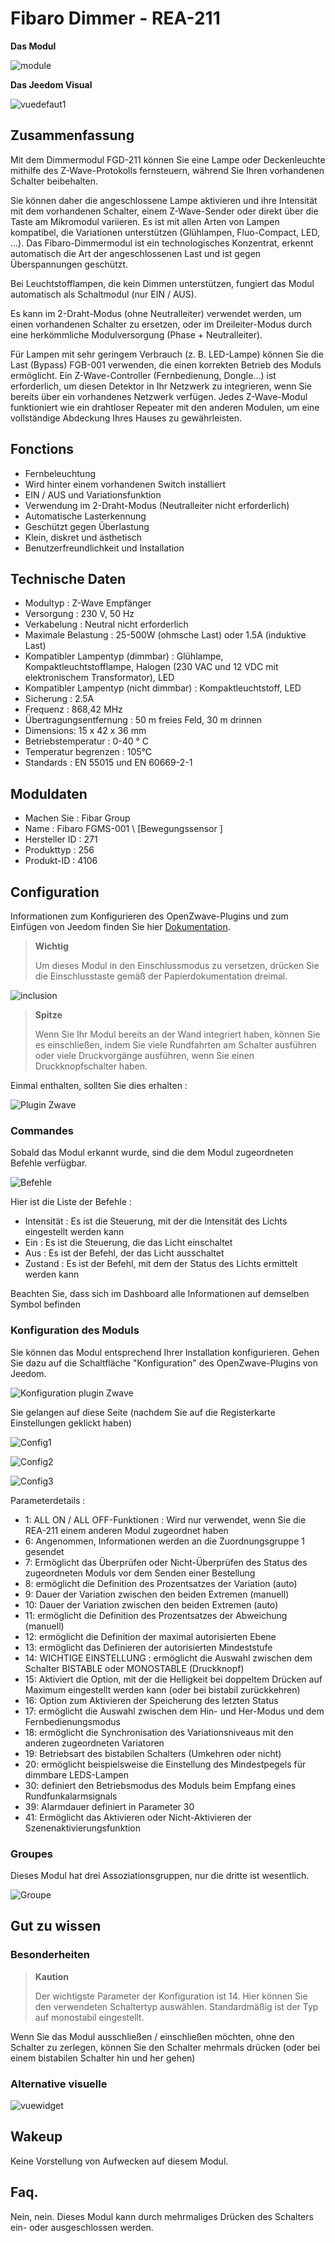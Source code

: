 # Fibaro Dimmer - REA-211

**Das Modul**

![module](images/fibaro.fgd211/module.jpg)

**Das Jeedom Visual**

![vuedefaut1](images/fibaro.fgd211/vuedefaut1.jpg)

## Zusammenfassung

Mit dem Dimmermodul FGD-211 können Sie eine Lampe oder Deckenleuchte mithilfe des Z-Wave-Protokolls fernsteuern, während Sie Ihren vorhandenen Schalter beibehalten.

Sie können daher die angeschlossene Lampe aktivieren und ihre Intensität mit dem vorhandenen Schalter, einem Z-Wave-Sender oder direkt über die Taste am Mikromodul variieren. Es ist mit allen Arten von Lampen kompatibel, die Variationen unterstützen (Glühlampen, Fluo-Compact, LED, ...). Das Fibaro-Dimmermodul ist ein technologisches Konzentrat, erkennt automatisch die Art der angeschlossenen Last und ist gegen Überspannungen geschützt.

Bei Leuchtstofflampen, die kein Dimmen unterstützen, fungiert das Modul automatisch als Schaltmodul (nur EIN / AUS).

Es kann im 2-Draht-Modus (ohne Neutralleiter) verwendet werden, um einen vorhandenen Schalter zu ersetzen, oder im Dreileiter-Modus durch eine herkömmliche Modulversorgung (Phase + Neutralleiter).

Für Lampen mit sehr geringem Verbrauch (z. B. LED-Lampe) können Sie die Last (Bypass) FGB-001 verwenden, die einen korrekten Betrieb des Moduls ermöglicht. Ein Z-Wave-Controller (Fernbedienung, Dongle…) ist erforderlich, um diesen Detektor in Ihr Netzwerk zu integrieren, wenn Sie bereits über ein vorhandenes Netzwerk verfügen. Jedes Z-Wave-Modul funktioniert wie ein drahtloser Repeater mit den anderen Modulen, um eine vollständige Abdeckung Ihres Hauses zu gewährleisten.

## Fonctions

-   Fernbeleuchtung
-   Wird hinter einem vorhandenen Switch installiert
-   EIN / AUS und Variationsfunktion
-   Verwendung im 2-Draht-Modus (Neutralleiter nicht erforderlich)
-   Automatische Lasterkennung
-   Geschützt gegen Überlastung
-   Klein, diskret und ästhetisch
-   Benutzerfreundlichkeit und Installation

## Technische Daten

-   Modultyp : Z-Wave Empfänger
-   Versorgung : 230 V, 50 Hz
-   Verkabelung : Neutral nicht erforderlich
-   Maximale Belastung : 25-500W (ohmsche Last) oder 1.5A (induktive Last)
-   Kompatibler Lampentyp (dimmbar) : Glühlampe, Kompaktleuchtstofflampe, Halogen (230 VAC und 12 VDC mit elektronischem Transformator), LED
-   Kompatibler Lampentyp (nicht dimmbar) : Kompaktleuchtstoff, LED
-   Sicherung : 2.5A
-   Frequenz : 868,42 MHz
-   Übertragungsentfernung : 50 m freies Feld, 30 m drinnen
-   Dimensions: 15 x 42 x 36 mm
-   Betriebstemperatur : 0-40 ° C
-   Temperatur begrenzen : 105°C
-   Standards : EN 55015 und EN 60669-2-1

## Moduldaten

-   Machen Sie : Fibar Group
-   Name : Fibaro FGMS-001 \ [Bewegungssensor \]
-   Hersteller ID : 271
-   Produkttyp : 256
-   Produkt-ID : 4106

## Configuration

Informationen zum Konfigurieren des OpenZwave-Plugins und zum Einfügen von Jeedom finden Sie hier [Dokumentation](https://doc.jeedom.com/de_DE/plugins/automation%20protocol/openzwave/).

> **Wichtig**
>
> Um dieses Modul in den Einschlussmodus zu versetzen, drücken Sie die Einschlusstaste gemäß der Papierdokumentation dreimal.

![inclusion](images/fibaro.fgd211/inclusion.jpg)

> **Spitze**
>
> Wenn Sie Ihr Modul bereits an der Wand integriert haben, können Sie es einschließen, indem Sie viele Rundfahrten am Schalter ausführen oder viele Druckvorgänge ausführen, wenn Sie einen Druckknopfschalter haben.

Einmal enthalten, sollten Sie dies erhalten :

![Plugin Zwave](images/fibaro.fgd211/information.jpg)

### Commandes

Sobald das Modul erkannt wurde, sind die dem Modul zugeordneten Befehle verfügbar.

![Befehle](images/fibaro.fgd211/commandes.jpg)

Hier ist die Liste der Befehle :

-   Intensität : Es ist die Steuerung, mit der die Intensität des Lichts eingestellt werden kann
-   Ein : Es ist die Steuerung, die das Licht einschaltet
-   Aus : Es ist der Befehl, der das Licht ausschaltet
-   Zustand : Es ist der Befehl, mit dem der Status des Lichts ermittelt werden kann

Beachten Sie, dass sich im Dashboard alle Informationen auf demselben Symbol befinden

### Konfiguration des Moduls

Sie können das Modul entsprechend Ihrer Installation konfigurieren. Gehen Sie dazu auf die Schaltfläche "Konfiguration" des OpenZwave-Plugins von Jeedom.

![Konfiguration plugin Zwave](images/plugin/bouton_configuration.jpg)

Sie gelangen auf diese Seite (nachdem Sie auf die Registerkarte Einstellungen geklickt haben)

![Config1](images/fibaro.fgd211/config1.jpg)

![Config2](images/fibaro.fgd211/config2.jpg)

![Config3](images/fibaro.fgd211/config3.jpg)

Parameterdetails :

-   1: ALL ON / ALL OFF-Funktionen : Wird nur verwendet, wenn Sie die REA-211 einem anderen Modul zugeordnet haben
-   6: Angenommen, Informationen werden an die Zuordnungsgruppe 1 gesendet
-   7: Ermöglicht das Überprüfen oder Nicht-Überprüfen des Status des zugeordneten Moduls vor dem Senden einer Bestellung
-   8: ermöglicht die Definition des Prozentsatzes der Variation (auto)
-   9: Dauer der Variation zwischen den beiden Extremen (manuell)
-   10: Dauer der Variation zwischen den beiden Extremen (auto)
-   11: ermöglicht die Definition des Prozentsatzes der Abweichung (manuell)
-   12: ermöglicht die Definition der maximal autorisierten Ebene
-   13: ermöglicht das Definieren der autorisierten Mindeststufe
-   14: WICHTIGE EINSTELLUNG : ermöglicht die Auswahl zwischen dem Schalter BISTABLE oder MONOSTABLE (Druckknopf)
-   15: Aktiviert die Option, mit der die Helligkeit bei doppeltem Drücken auf Maximum eingestellt werden kann (oder bei bistabil zurückkehren)
-   16: Option zum Aktivieren der Speicherung des letzten Status
-   17: ermöglicht die Auswahl zwischen dem Hin- und Her-Modus und dem Fernbedienungsmodus
-   18: ermöglicht die Synchronisation des Variationsniveaus mit den anderen zugeordneten Variatoren
-   19: Betriebsart des bistabilen Schalters (Umkehren oder nicht)
-   20: ermöglicht beispielsweise die Einstellung des Mindestpegels für dimmbare LEDS-Lampen
-   30: definiert den Betriebsmodus des Moduls beim Empfang eines Rundfunkalarmsignals
-   39: Alarmdauer definiert in Parameter 30
-   41: Ermöglicht das Aktivieren oder Nicht-Aktivieren der Szenenaktivierungsfunktion

### Groupes

Dieses Modul hat drei Assoziationsgruppen, nur die dritte ist wesentlich.

![Groupe](images/fibaro.fgd211/groupe.jpg)

## Gut zu wissen

### Besonderheiten

> **Kaution**
>
> Der wichtigste Parameter der Konfiguration ist 14. Hier können Sie den verwendeten Schaltertyp auswählen. Standardmäßig ist der Typ auf monostabil eingestellt.

Wenn Sie das Modul ausschließen / einschließen möchten, ohne den Schalter zu zerlegen, können Sie den Schalter mehrmals drücken (oder bei einem bistabilen Schalter hin und her gehen)

### Alternative visuelle

![vuewidget](images/fibaro.fgd211/vuewidget.jpg)

## Wakeup

Keine Vorstellung von Aufwecken auf diesem Modul.

## Faq.

Nein, nein. Dieses Modul kann durch mehrmaliges Drücken des Schalters ein- oder ausgeschlossen werden.

